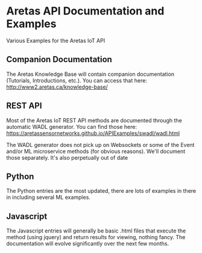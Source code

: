 # Aretas API Documentation and Examples
Various Examples for the Aretas IoT API

## Companion Documentation
The Aretas Knowledge Base will contain companion documentation (Tutorials, Introductions, etc.). You can access that here: http://www2.aretas.ca/knowledge-base/

## REST API
Most of the Aretas IoT REST API methods are documented through the automatic WADL generator. You can find those here:
https://aretassensornetworks.github.io/APIExamples/swadl/wadl.html

The WADL generator does not pick up on Websockets or some of the Event and/or ML microservice methods (for obvious reasons). We'll document those separately. It's also perpetually out of date 

## Python
The Python entries are the most updated, there are lots of examples in there in including several ML examples. 

## Javascript
The Javascript entries will generally be basic .html files that execute the method (using jquery) and return results for viewing, nothing fancy. The documentation will evolve significantly over the next few months. 
